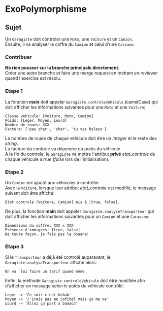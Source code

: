 # ExoPolymorphisme
## Sujet
Un `Garagiste` doit controler une `Moto`, une `Voiture` et un `Camion`.  
Ensuite, il va analyser le coffre du `Camion` et celui d'une `Carvane`.
### Contribuer
**Ne rien pousser sur la branche principale directement.**  
Créer une autre branche et faire une merge request en mettant en reviewer quand l'exercice est résolu.
### Etape 1
La fonction **main** doit appeler `Garagiste.controleVehicule` (camelCase) qui doit afficher les informations suivantes pour une `Moto` et une `Voiture`:
```
Classe vehicule: [Voiture, Moto, Camion]
Poids: [Leger, Moyen, Lourd]
Nombre de roues: XXX
Facture: ['pas cher', 'cher', 'tu vas halass']
```
Le nombre de roues de chaque véhicule doit être un _integer_ et le reste des _string_.  
La facture du controle va dépendre du poids du véhicule.  
A la fin du controle, le `Garagiste` va mettre l'attribut **privé** _etat_controle_ de chaque véhicule a _true_ (_false_ lors de l'initialisation).
### Etape 2
Un `Camion` est ajouté aux véhicules à contrôler.  
Avec la `Voiture`, lorsque leur attribut _etat_controle_ est modifié, le message suivant doit être affiché:
```
Etat controle [Voiture, Camion] mis à [true, false].
```
De plus, la fonction **main** doit appeler `Garagiste.analyseTransporteur` qui doit afficher les informations suivantes pour un `Camion` et une `Caravane`:
```
Dimensions du coffre: XXX x XXX
Présence d'immigrés: [true, false]
De toute façon, je fais pas la douane!
```
### Etape 3
Si le `Transporteur` a déjà été controlé auparavant, le `Garagiste.analyseTransporteur` affiche alors:
```
On va  lui faire un tarif quand même
```
Enfin, la méthode `Garagiste.controleVehicule` doit être modifiée afin d'afficher un message selon le poids du véhicule contrôlé:
```
Leger -> 'Ce soir c'est kebab'
Moyen -> 'J'irais pas au Sofitel mais ça me va'
Lourd -> 'Allez ça part à bamaco'
```
